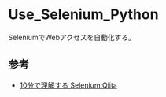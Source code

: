 # Use_Selenium_Python

SeleniumでWebアクセスを自動化する。

## 参考

- [10分で理解する Selenium:Qiita](https://qiita.com/Chanmoro/items/9a3c86bb465c1cce738a)
